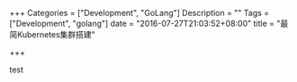 +++
Categories = ["Development", "GoLang"]
Description = ""
Tags = ["Development", "golang"]
date = "2016-07-27T21:03:52+08:00"
title = "最简Kubernetes集群搭建"

+++

test
